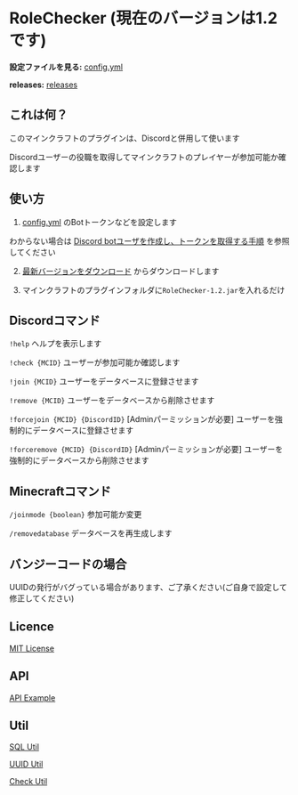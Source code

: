 # RoleChecker (現在のバージョンは1.2です)

**設定ファイルを見る:** [config.yml](https://github.com/KoutaChan/RoleChecker/blob/main/src/main/resources/config.yml)

**releases:** [releases](https://github.com/KoutaChan/RoleChecker/releases/)

## これは何？

このマインクラフトのプラグインは、Discordと併用して使います

Discordユーザーの役職を取得してマインクラフトのプレイヤーが参加可能か確認します

## 使い方

1. [config.yml](https://github.com/KoutaChan/RoleChecker/blob/main/src/main/resources/config.yml) のBotトークンなどを設定します

わからない場合は [Discord botユーザを作成し、トークンを取得する手順](https://cod-sushi.com/discord-py-token/) を参照してください

2. [最新バージョンをダウンロード](https://github.com/KoutaChan/RoleChecker/releases/download/1.2/RoleChecker-1.2.jar) からダウンロードします

3. マインクラフトのプラグインフォルダに`RoleChecker-1.2.jar`を入れるだけ

## Discordコマンド

`!help` ヘルプを表示します

`!check {MCID}` ユーザーが参加可能か確認します

`!join {MCID}` ユーザーをデータベースに登録させます

`!remove {MCID}` ユーザーをデータベースから削除させます

`!forcejoin {MCID} {DiscordID}` [Adminパーミッションが必要] ユーザーを強制的にデータベースに登録させます

`!forceremove {MCID} {DiscordID}` [Adminパーミッションが必要] ユーザーを強制的にデータベースから削除させます

## Minecraftコマンド

`/joinmode {boolean}` 参加可能か変更

`/removedatabase` データベースを再生成します

## バンジーコードの場合

UUIDの発行がバグっている場合があります、ご了承ください(ご自身で設定して修正してください)

## Licence

[MIT License](https://github.com/KoutaChan/RoleChecker/blob/main/LICENSE)


## API
[API Example](https://github.com/KoutaChan/RoleChecker/blob/main/src/main/java/me/koutachan/rolechecker/api/event/testAPI.java)

## Util
[SQL Util](https://github.com/KoutaChan/RoleChecker/blob/main/src/main/java/me/koutachan/rolechecker/util/SQLUtil.java)

[UUID Util](https://github.com/KoutaChan/RoleChecker/blob/main/src/main/java/me/koutachan/rolechecker/util/UUIDUtil.java)

[Check Util](https://github.com/KoutaChan/RoleChecker/blob/main/src/main/java/me/koutachan/rolechecker/util/Check.java)
